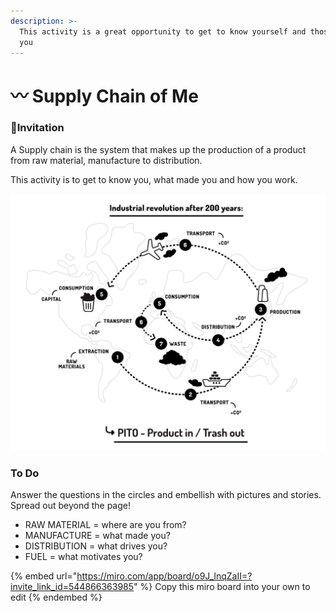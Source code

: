 ```yaml
---
description: >-
  This activity is a great opportunity to get to know yourself and those around
  you
---
```


# 〰 Supply Chain of Me

### ​🎯**Invitation**

A Supply chain is the system that makes up the production of a product from raw material, manufacture to distribution.

This activity is to get to know you, what made you and how you work.

&#x20;

![Where  do  we  make  things?  Source:  Fab  City www.fab.city www.fablabs.io |    www.fabacademy.org |  www.iaac.net |  www.fabfoundation.org |  fab.cba.mit.edu](../.gitbook/assets/fab-whitepaper-2.jpg)

### To Do

Answer the questions in the circles and embellish with pictures and stories. Spread out beyond the page!

* RAW MATERIAL = where are you from?
* MANUFACTURE = what made you?&#x20;
* DISTRIBUTION = what drives you?
* FUEL = what motivates you?

{% embed url="https://miro.com/app/board/o9J_lnqZaII=?invite_link_id=544866363985" %}
Copy this miro board into your own to edit
{% endembed %}

